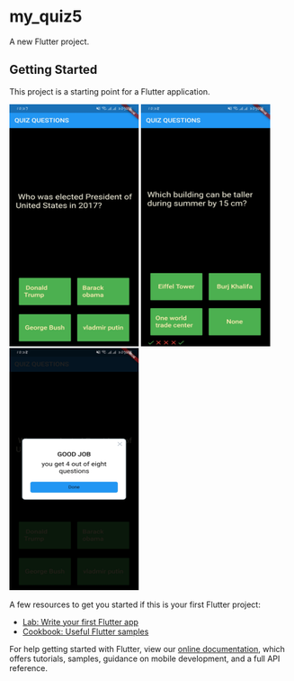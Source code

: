 # my_quiz5

A new Flutter project.

## Getting Started

This project is a starting point for a Flutter application.

<img src="images/demo0.jpg" width="230" height="430">
<img src="images/demo1.jpg" width="230" height="430"> 
<img src="images/demo2.jpg" width="230" height="430"> 

A few resources to get you started if this is your first Flutter project:

- [Lab: Write your first Flutter app](https://flutter.dev/docs/get-started/codelab)
- [Cookbook: Useful Flutter samples](https://flutter.dev/docs/cookbook)

For help getting started with Flutter, view our
[online documentation](https://flutter.dev/docs), which offers tutorials,
samples, guidance on mobile development, and a full API reference.
